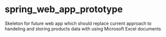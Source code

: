 # spring_web_app_prototype
Skeleton for future web app which should replace current approach to handeling and storing products data with using Microsoft Excel documents
